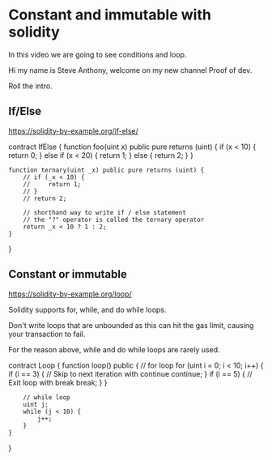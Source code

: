 # Constant and immutable with solidity

In this video we are going to see conditions and loop.

Hi my name is Steve Anthony, welcome on my new channel Proof of dev. 

Roll the intro.

## If/Else

https://solidity-by-example.org/if-else/

contract IfElse {
    function foo(uint x) public pure returns (uint) {
        if (x < 10) {
            return 0;
        } else if (x < 20) {
            return 1;
        } else {
            return 2;
        }
    }

    function ternary(uint _x) public pure returns (uint) {
        // if (_x < 10) {
        //     return 1;
        // }
        // return 2;

        // shorthand way to write if / else statement
        // the "?" operator is called the ternary operator
        return _x < 10 ? 1 : 2;
    }
}


## Constant or immutable

https://solidity-by-example.org/loop/


Solidity supports for, while, and do while loops.

Don't write loops that are unbounded as this can hit the gas limit, causing your transaction to fail.

For the reason above, while and do while loops are rarely used.


contract Loop {
    function loop() public {
        // for loop
        for (uint i = 0; i < 10; i++) {
            if (i == 3) {
                // Skip to next iteration with continue
                continue;
            }
            if (i == 5) {
                // Exit loop with break
                break;
            }
        }

        // while loop
        uint j;
        while (j < 10) {
            j++;
        }
    }
}